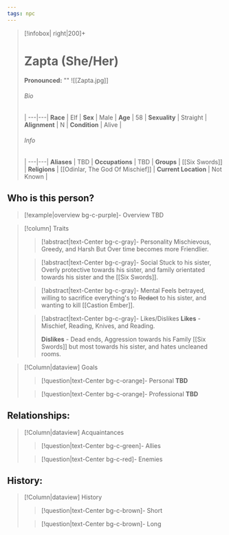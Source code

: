 ```yaml
---
tags: npc
---
```

> [!infobox| right|200]+
> # Zapta (She/Her)
> **Pronounced:**  ""
> ![[Zapta.jpg]]
> ###### Bio
>  |
> ---|---|
> **Race** | Elf |
> **Sex** | Male |
> **Age** | 58 |
> **Sexuality** | Straight |
> **Alignment** | N |
> **Condition** | Alive |
> ###### Info
>  |
> ---|---|
> **Aliases** | TBD |
> **Occupations** | TBD |
> **Groups** | [[Six Swords]] |
> **Religions** | [[Odinlar, The God Of Mischief]] |
> **Current Location** | Not Known |

## Who is this person?
> [!example|overview bg-c-purple]- Overview 
> TBD


> [!column] Traits
>> [!abstract|text-Center bg-c-gray]- Personality
>>  Mischievous, Greedy, and Harsh But Over time becomes more Friendlier.
>
>
>> [!abstract|text-Center bg-c-gray]- Social
>> Stuck to his sister, Overly protective towards his sister, and family orientated towards his sister and the [[Six Swords]].
>
>
>> [!abstract|text-Center bg-c-gray]- Mental
>> Feels betrayed, willing to sacrifice everything's to ~~Redact~~ to his sister, and wanting to kill [[Castion Ember]].
>
>
>> [!abstract|text-Center bg-c-gray]- Likes/Dislikes
>> **Likes** - Mischief, Reading, Knives, and Reading. 
>>  
>> **Dislikes** - Dead ends, Aggression towards his Family [[Six Swords]] but most towards his sister, and hates uncleaned rooms.


> [!Column|dataview] Goals
>> [!question|text-Center bg-c-orange]- Personal
>>  **TBD**
>
>
>> [!question|text-Center bg-c-orange]- Professional
>>  **TBD**
>


## Relationships:

> [!Column|dataview] Acquaintances
>> [!question|text-Center bg-c-green]- Allies
>>   
>
>
>> [!question|text-Center bg-c-red]- Enemies
>>   
>

## History:
> [!Column|dataview] History
>> [!question|text-Center bg-c-brown]- Short
>>   
>
>
>> [!question|text-Center bg-c-brown]- Long
>>   
>